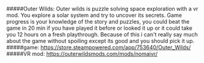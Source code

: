 #####Outer Wilds: 
Outer wilds is puzzle solving space exploration with a vr mod.
You explore a solar system and try to uncover its secrets.
Game progress is your knowledge of the story and puzzles, you could beat the game in 20 min if you have played it before or looked it up or it could take you 12 hours on a fresh playthrough.
Because of this i can't really say much about the game without spoiling except its good and you should pick it up.
#####game:
https://store.steampowered.com/app/753640/Outer_Wilds/
#####VR mod:
https://outerwildsmods.com/mods/nomaivr/
